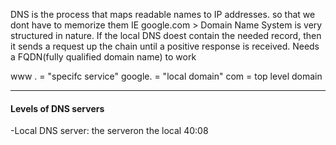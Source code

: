 DNS is the process that maps readable names to IP addresses.
so that we dont have to memorize them IE google.com >
Domain Name System is very structured in nature. If the local DNS 
doest contain the needed record, then it sends a request up the chain until a positive response is received. Needs a FQDN(fully qualified domain name) to work

www . = "specifc service"
google. = "local domain"
com = top level domain


___
#### Levels of DNS servers
-Local DNS server: the serveron the local 40:08
